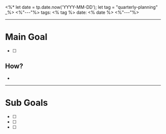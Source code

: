 <%* let date = tp.date.now('YYYY-MM-DD'); let tag = "quarterly-planning" _%> <%"---"%> tags: <% tag %> date: <% date %> <%"---"%>

---
# Main Goal
- [ ]
## How?
- 
---
# Sub Goals
- [ ]
- [ ]
- [ ]